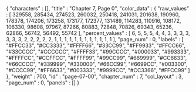 {
  "characters" : [],
  "title" : "Chapter 7, Page 0",
  "color_data" : {
    "raw_values" : [
      329558,
      285434,
      274523,
      260032,
      250418,
      241031,
      201638,
      190960,
      178378,
      174206,
      173258,
      173177,
      172377,
      131489,
      114283,
      110916,
      108172,
      106330,
      98608,
      97967,
      87266,
      80883,
      72848,
      70826,
      69343,
      65236,
      62866,
      56742,
      56492,
      55742
    ],
    "percent_values" : [
      6,
      5,
      5,
      5,
      4,
      4,
      3,
      3,
      3,
      3,
      3,
      3,
      3,
      2,
      2,
      2,
      2,
      2,
      1,
      1,
      1,
      1,
      1,
      1,
      1,
      1,
      1,
      1,
      1,
      1
    ],
    "page_num" : 0,
    "labels" : [
      "#FFCC33",
      "#CC3333",
      "#FFFF66",
      "#33CC99",
      "#FF9933",
      "#FFCC66",
      "#33CCCC",
      "#CCCCCC",
      "#FFFF33",
      "#99CCCC",
      "#000033",
      "#993333",
      "#FFFFCC",
      "#CCFFCC",
      "#FFFF99",
      "#99CC99",
      "#669999",
      "#CC6633",
      "#66CCCC",
      "#339999",
      "#330000",
      "#66CC99",
      "#6699CC",
      "#003300",
      "#CCCC99",
      "#FF6633",
      "#003333",
      "#9999CC",
      "#CC3366",
      "#FFCC99"
    ]
  },
  "weight" : 700,
  "id" : "page-07-00",
  "chapter_num" : 7,
  "col_layout" : 3,
  "page_num" : 0,
  "panels" : []
}
